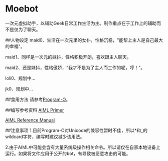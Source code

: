# Moebot
一次元虚拟助手，以辅助Geek日常工作生活为主。制作重点在于工作上的辅助而不是仅为了聊天。


##人物设定
maid0、生活在一次元里的女仆，性格沉稳，"能帮上主人是自己最大的幸福"。

maid1、同样是一次元的妹抖，性格积极开朗，喜欢跟主人聊天。

maid2、还是妹抖，性格傲娇，"我才不是为了主人而工作的呢，哼！"。

loli0、规划中...

jk0、规划中...


##食用方法
请参考[Program-O](http://www.program-o.com)。


##编写参考资料
[AIML Primer](http://www.alicebot.org/documentation/aiml-primer.html)

[AIML Reference Manual](http://www.alicebot.org/documentation/aiml-reference.html)


##注意事项
1.目前Program-O对Unicode的兼容性暂时不佳，所以*和_的wildcard字符，编写时建议减少该用法。

2.由于AIML中可能会含有大量系统级操作相关命令。所以请仅在自家本地设备上运行。如果将文件应用于公开的bot，有导致被恶意攻击的可能。
